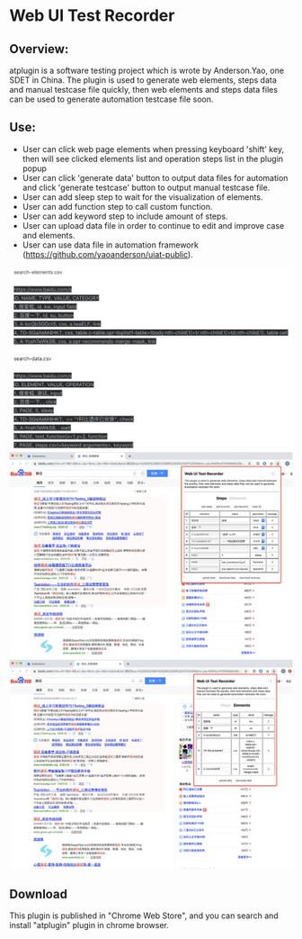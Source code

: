 # Web UI Test Recorder

## Overview:
atplugin is a software testing project which is wrote by Anderson.Yao, one SDET in China. The plugin is used to generate web elements, steps data and manual testcase file quickly, then web elements and steps data files can be used to generate automation testcase file soon.

## Use:
* User can click web page elements when pressing keyboard 'shift' key, then will see clicked elements list and operation steps list in the plugin popup
* User can click 'generate data' button to output data files for automation and click 'generate testcase' button to output manual testcase file.
* User can add sleep step to wait for the visualization of elements.
* User can add function step to call custom function.
* User can add keyword step to include amount of steps.
* User can upload data file in order to continue to edit and improve case and elements.
* User can use data file in automation framework (https://github.com/yaoanderson/uiat-public).

![image](https://github.com/yaoanderson/atplugin/blob/master/image/data.png)
![image](https://github.com/yaoanderson/atplugin/blob/master/image/browser1.png)
![image](https://github.com/yaoanderson/atplugin/blob/master/image/browser2.png)

## Download
This plugin is published in "Chrome Web Store", and you can search and install "atplugin" plugin in chrome browser.
